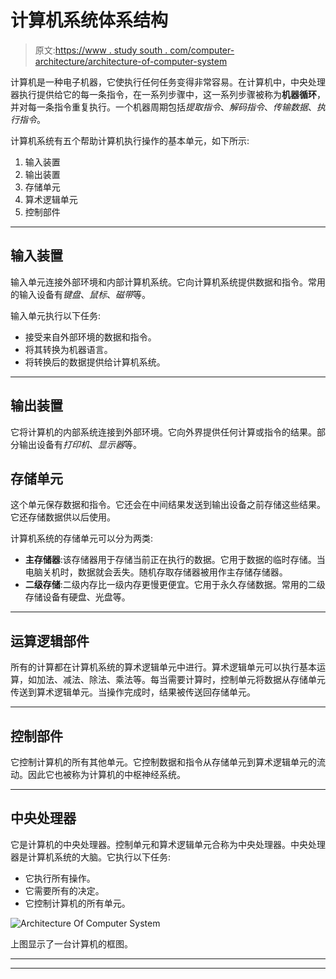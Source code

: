 # 计算机系统体系结构

> 原文:[https://www . study south . com/computer-architecture/architecture-of-computer-system](https://www.studytonight.com/computer-architecture/architecture-of-computer-system)

计算机是一种电子机器，它使执行任何任务变得非常容易。在计算机中，中央处理器执行提供给它的每一条指令，在一系列步骤中，这一系列步骤被称为**机器循环**，并对每一条指令重复执行。一个机器周期包括*提取指令*、*解码指令*、*传输数据*、*执行指令*。

计算机系统有五个帮助计算机执行操作的基本单元，如下所示:

1.  输入装置
2.  输出装置
3.  存储单元
4.  算术逻辑单元
5.  控制部件

* * *

## 输入装置

输入单元连接外部环境和内部计算机系统。它向计算机系统提供数据和指令。常用的输入设备有*键盘*、*鼠标*、*磁带*等。

输入单元执行以下任务:

*   接受来自外部环境的数据和指令。
*   将其转换为机器语言。
*   将转换后的数据提供给计算机系统。

* * *

## 输出装置

它将计算机的内部系统连接到外部环境。它向外界提供任何计算或指令的结果。部分输出设备有*打印机*、*显示器*等。

## 存储单元

这个单元保存数据和指令。它还会在中间结果发送到输出设备之前存储这些结果。它还存储数据供以后使用。

计算机系统的存储单元可以分为两类:

*   **主存储器**:该存储器用于存储当前正在执行的数据。它用于数据的临时存储。当电脑关机时，数据就会丢失。随机存取存储器被用作主存储存储器。
*   **二级存储**:二级内存比一级内存更慢更便宜。它用于永久存储数据。常用的二级存储设备有硬盘、光盘等。

* * *

## 运算逻辑部件

所有的计算都在计算机系统的算术逻辑单元中进行。算术逻辑单元可以执行基本运算，如加法、减法、除法、乘法等。每当需要计算时，控制单元将数据从存储单元传送到算术逻辑单元。当操作完成时，结果被传送回存储单元。

* * *

## 控制部件

它控制计算机的所有其他单元。它控制数据和指令从存储单元到算术逻辑单元的流动。因此它也被称为计算机的中枢神经系统。

* * *

## 中央处理器

它是计算机的中央处理器。控制单元和算术逻辑单元合称为中央处理器。中央处理器是计算机系统的大脑。它执行以下任务:

*   它执行所有操作。
*   它需要所有的决定。
*   它控制计算机的所有单元。

![Architecture Of Computer System](../Images/12fa2ba505fcfb85ae68a730d5c45d58.png)

上图显示了一台计算机的框图。

* * *

* * *